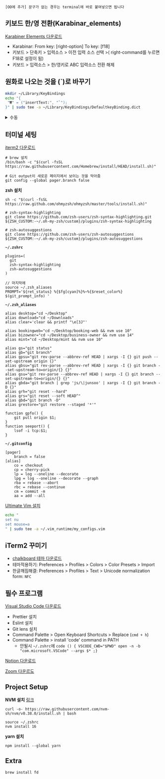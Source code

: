 `[OO에 추가] 문구가 없는 경우는 terminal에 바로 붙여넣으면 됩니다`

## 키보드 한/영 전환(Karabinar_elements)
[Karabiner Elements 다운로드](https://karabiner-elements.pqrs.org/)
- Karabinar: From key: [right-option] To key: [f18]
- 키보드 > 단축키 >  입력소스 > 이전 입력 소스 선택 >( right-command를 누르면 F18로 설정이 됨)
- 키보드 > 입력소스 > 한/영키로 ABC 입력소스 전환 해제

## 원화로 나오는 것을 (`)로 바꾸기
```bash
mkdir ~/Library/KeyBindings
echo "{
 "₩" = ("insertText:", "`");
}" | sudo tee -a ~/Library/KeyBindings/DefaultkeyBinding.dict
```
<details>
<summary> 수동 </summary>

- `~/Library` 폴더에 `KeyBindings` 폴더를 추가합니다.
- `~/Library/KeyBindings` 폴더에 `DefaultKeyBinding.dict` 파일을 만듭니다.
- `DefaultkeyBinding.dict` 파일에 아래의 코드를 추가합니다.
```
{
    "₩" = ("insertText:", "`");
}
```
- 저장하고 맥을 재부팅(바로 적용되는 경우도 있지만 재부팅을 해야만 적용되는 경우가 많으니 재부팅을 추천드립니다.)
</details>

## 터미널 세팅
[iterm2 다운로드](https://iterm2.com/downloads/stable/latest)
```
# brew 설치
/bin/bash -c "$(curl -fsSL https://raw.githubusercontent.com/Homebrew/install/HEAD/install.sh)"

# Git output이 새로운 페이지에서 보이는 것을 막아줌
git config --global pager.branch false
```
**zsh 설치**
```
sh -c "$(curl -fsSL https://raw.github.com/ohmyzsh/ohmyzsh/master/tools/install.sh)"

# zsh-syntax-highlighting
git clone https://github.com/zsh-users/zsh-syntax-highlighting.git ${ZSH_CUSTOM:-~/.oh-my-zsh/custom}/plugins/zsh-syntax-highlighting

# zsh-autosuggestions
git clone https://github.com/zsh-users/zsh-autosuggestions ${ZSH_CUSTOM:-~/.oh-my-zsh/custom}/plugins/zsh-autosuggestions
```

 
**`~/.zshrc`**
```
plugins=(
  git
  zsh-syntax-highlighting
  zsh-autosuggestions
)

// 마지막에
source ~/.zsh_aliases
PROMPT='${ret_status} %{$fg[cyan]%}%~%{$reset_color%} $(git_prompt_info) '
```

**`~/.zsh_aliases`**
```
alias desktop="cd ~/Desktop"
alias download="cd ~/Downloads"
alias clear='clear && printf "\e[3J"'

alias bookingweb="cd ~/Desktop/booking-web && nvm use 10"
alias bizowner="cd ~/Desktop/business-owner && nvm use 14"
alias mint="cd ~/Desktop/mint && nvm use 10"

alias gs="git status"
alias gb="git branch"
alias gpsu="git rev-parse --abbrev-ref HEAD | xargs -I {} git push --set-upstream origin {}"
alias gbsu="git rev-parse --abbrev-ref HEAD | xargs -I {} git branch --set-upstream-to=origin/{} {}"
alias gsu="git rev-parse --abbrev-ref HEAD | xargs -I {} git branch --set-upstream-to=origin/{} {}"
alias gbda="git branch | grep 'js/\|junsoo' | xargs -I {} git branch -D {}"
alias grh="git reset --hard"
alias grs="git reset --soft HEAD^"
alias gbd="git branch -D"
alias grestore="git restore --staged '*'"

function gpfo() {
    git pull origin $1;
}
function seeport() {
    lsof -i tcp:$1;
}
```

**`~/.gitconfig`**
```
[pager]
    branch = false
[alias]
    co = checkout
    cp = cherry-pick
    lp = log --oneline --decorate
    lpg = log --oneline --decorate --graph
    rba = rebase --abort
    rbc = rebase --continue
    cm = commit -m
    aa = add --all
```

[Ultimate Vim 설치](https://github.com/amix/vimrc)
```bash
echo "
set nu
set mouse=a
" | sudo tee -a ~/.vim_runtime/my_configs.vim
```

## iTerm2 꾸미기
- [chalkboard 테마 다운로드](https://drive.google.com/file/d/1iWwHFzSWTnuLMKlLg_bk2J7BW1z7uVCR/view?usp=sharing)
- 테마적용하기: Preferences > Profiles > Colors > Color Presets > Import
- 한글깨짐해결: Preferences > Profiles > Text > Unicode normalization form: `NFC`

## 필수 프로그램 
[Visual Studio Code 다운로드](https://code.visualstudio.com/download)
- Prettier 설치
- Eslint 설치
- Git lens 설치
- Command Palette > Open Keyboard Shortcuts > Replace (`cmd + h`)
- Command Palette > install 'code' command in PATH
  - 안될시 `~/.zshrc`에 `code () { VSCODE_CWD="$PWD" open -n -b "com.microsoft.VSCode" --args $* ;}`

[Notion 다운로드](https://www.notion.so/desktop/mac/download)

[Zoom 다운르도](https://zoom.us/download#client_4meeting)


## Project Setup
**NVM 설치** [링크](https://github.com/nvm-sh/nvm)
```
curl -o- https://raw.githubusercontent.com/nvm-sh/nvm/v0.38.0/install.sh | bash

source ~/.zshrc
nvm install 16
```

**yarn 설치**
```
npm install --global yarn
```

## Extra
`brew install fd`
